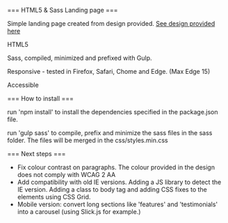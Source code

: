 === HTML5 & Sass Landing page ===

Simple landing page created from design provided. [See design provided here](https://luciadeveloper.com/wp-content/uploads/sites/8/2021/02/landing-design.pdf)

HTML5

Sass, compiled, minimized and prefixed with Gulp.

Responsive - tested in Firefox, Safari, Chome and Edge. (Max Edge 15)

Accessible

=== How to install ===

run 'npm install' to install the dependencies specified in the package.json file. 

run 'gulp sass' to compile, prefix and minimize the sass files in the sass folder. The files will be merged in the css/styles.min.css

=== Next steps ===

- Fix colour contrast on paragraphs. The colour provided in the design does not comply with WCAG 2 AA
- Add compatibility with old IE versions. Adding a JS library to detect the IE version. Adding a class to body tag and adding CSS fixes to the elements using CSS Grid.
- Mobile version: convert long sections like 'features' and 'testimonials' into a carousel (using Slick.js for example.)
